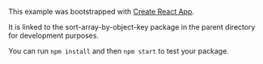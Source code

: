This example was bootstrapped with [Create React App](https://github.com/facebook/create-react-app).

It is linked to the sort-array-by-object-key package in the parent directory for development purposes.

You can run `npm install` and then `npm start` to test your package.
